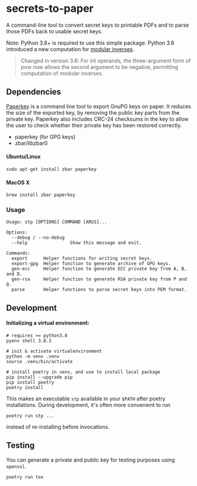 # secrets-to-paper

A command-line tool to convert secret keys to printable PDFs and to parse those
PDFs back to usable secret keys.

Note: Python 3.8+ is required to use this simple package. Python 3.8 introduced
a new computation for
[modular inverses](https://docs.python.org/3/library/functions.html#pow).

> Changed in version 3.8: For int operands, the three-argument form of pow now
> allows the second argument to be negative, permitting computation of modular
> inverses.

## Dependencies

[Paperkey](http://www.jabberwocky.com/software/paperkey/) is a command line tool
to export GnuPG keys on paper. It reduces the size of the exported key, by
removing the public key parts from the private key. Paperkey also includes
CRC-24 checksums in the key to allow the user to check whether their private key
has been restored correctly.

- paperkey (for GPG keys)
- zbar/libzbar0

#### Ubuntu/Linux


```
sudo apt-get install zbar paperkey
```

#### MacOS X

```
brew install zbar paperkey
```

### Usage

```
Usage: stp [OPTIONS] COMMAND [ARGS]...

Options:
  --debug / --no-debug
  --help                Show this message and exit.

Commands:
  export      Helper functions for writing secret keys.
  export-gpg  Helper function to generate archive of GPG keys.
  gen-ecc     Helper function to generate ECC private key from A, B, and D.
  gen-rsa     Helper function to generate RSA private key from P and Q.
  parse       Helper functions to parse secret keys into PEM format.
```


## Development

#### Initializing a virtual environment:

```
# requires >= python3.8
pyenv shell 3.8.3

# init & activate virtualenvironment
python -m venv .venv
source .venv/bin/activate

# install poetry in venv, and use to install local package
pip install --upgrade pip
pip install poetry
poetry install
```

This makes an executable `stp` available in your `$PATH` after poetry
installations. During development, it's often more convenient to run

```
poetry run stp ...
```

instead of re-installing before invocations.

## Testing

You can generate a private and public key for testing purposes using `openssl`.

```
poetry run tox
```
